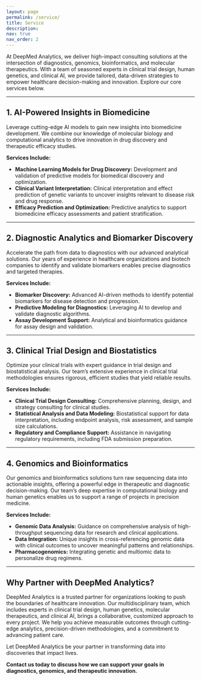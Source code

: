 ```yaml
---
layout: page
permalink: /service/
title: Service
description:
nav: true
nav_order: 2
---
```



At DeepMed Analytics, we deliver high-impact consulting solutions at the intersection of diagnostics, genomics, bioinformatics, and molecular therapeutics. With a team of seasoned experts in clinical trial design, human genetics, and clinical AI, we provide tailored, data-driven strategies to empower healthcare decision-making and innovation. Explore our core services below.

---

## **1. AI-Powered Insights in Biomedicine**

Leverage cutting-edge AI models to gain new insights into biomedicine development. We combine our knowledge of molecular biology and computational analytics to drive innovation in drug discovery and therapeutic efficacy studies.

**Services Include:**
- **Machine Learning Models for Drug Discovery:** Development and validation of predictive models for biomedical discovery and optimization.
- **Clinical Variant Interpretation:** Clinical interpretation and effect prediction of genetic variants to uncover insights relevant to disease risk and drug response.
- **Efficacy Prediction and Optimization:** Predictive analytics to support biomedicine efficacy assessments and patient stratification.

---

## **2. Diagnostic Analytics and Biomarker Discovery**

Accelerate the path from data to diagnostics with our advanced analytical solutions. Our years of experience in healthcare organizations and biotech companies to identify and validate biomarkers enables precise diagnostics and targeted therapies.

**Services Include:**
- **Biomarker Discovery:** Advanced AI-driven methods to identify potential biomarkers for disease detection and progression.
- **Predictive Modeling for Diagnostics:** Leveraging AI to develop and validate diagnostic algorithms.
- **Assay Development Support:** Analytical and bioinformatics guidance for assay design and validation.

---

## **3. Clinical Trial Design and Biostatistics**

Optimize your clinical trials with expert guidance in trial design and biostatistical analysis. Our team’s extensive experience in clinical trial methodologies ensures rigorous, efficient studies that yield reliable results.

**Services Include:**
- **Clinical Trial Design Consulting:** Comprehensive planning, design, and strategy consulting for clinical studies.
- **Statistical Analysis and Data Modeling:** Biostatistical support for data interpretation, including endpoint analysis, risk assessment, and sample size calculations.
- **Regulatory and Compliance Support:** Assistance in navigating regulatory requirements, including FDA submission preparation.

---

## **4. Genomics and Bioinformatics**

Our genomics and bioinformatics solutions turn raw sequencing data into actionable insights, offering a powerful edge in therapeutic and diagnostic decision-making. Our team’s deep expertise in computational biology and human genetics enables us to support a range of projects in precision medicine.

**Services Include:**
- **Genomic Data Analysis:** Guidance on comprehensive analysis of high-throughput sequencing data for research and clinical applications.
- **Data Integration:** Unique insights in cross-referencing genomic data with clinical outcomes to uncover meaningful patterns and relationships.
- **Pharmacogenomics:** Integrating genetic and multiomic data to personalize drug regimens.

---

## **Why Partner with DeepMed Analytics?**

DeepMed Analytics is a trusted partner for organizations looking to push the boundaries of healthcare innovation. Our multidisciplinary team, which includes experts in clinical trial design, human genetics, molecular therapeutics, and clinical AI, brings a collaborative, customized approach to every project. We help you achieve measurable outcomes through cutting-edge analytics, precision-driven methodologies, and a commitment to advancing patient care.

Let DeepMed Analytics be your partner in transforming data into discoveries that impact lives.

**Contact us today to discuss how we can support your goals in diagnostics, genomics, and therapeutic innovation.**
